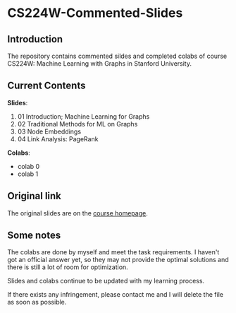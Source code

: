 # CS224W-Commented-Slides

## Introduction

The repository contains commented sildes and completed colabs of course CS224W: Machine Learning with Graphs in Stanford University. 

## Current Contents

**Slides**:
1. 01 Introduction; Machine Learning for Graphs
2. 02 Traditional Methods for ML on Graphs
3. 03 Node Embeddings
4. 04 Link Analysis: PageRank

**Colabs**:
* colab 0
* colab 1

## Original link

The original slides are on the [course homepage](http://web.stanford.edu/class/cs224w/).

## Some notes 

The colabs are done by myself and meet the task requirements. I haven't got an official answer yet, so they may not provide the optimal solutions and there is still a lot of room for optimization.

Slides and colabs continue to be updated with my learning process.

If there exists any infringement, please contact me and I will delete the file as soon as possible.
